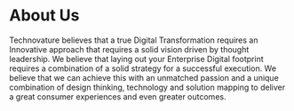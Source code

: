 
# About Us

Technovature believes that a true Digital Transformation requires an Innovative approach that requires a solid vision driven by thought leadership. We believe that laying out your Enterprise Digital footprint requires a combination of a solid strategy for a successful execution. We believe that we can achieve this with an unmatched passion and a unique combination of design thinking, technology and solution mapping to deliver a great consumer experiences and even greater outcomes.
